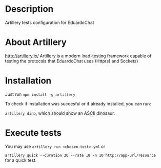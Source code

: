 # Description
Artillery tests configuration for EduardoChat

# About Artillery
http://artillery.io/
Artillery is a modern load-testing framework capable of testing the protocols
that EduardoChat uses (Http(s) and Sockets)

# Installation
Just run `npm install -g artillery`

To check if installation was succesful or if already installed, you can run:

`artillery dino`, which should show an ASCII dinosaur.

# Execute tests
You may use `artillery run <chosen-test>.yml` or

`artillery quick --duration 20 --rate 10 -n 10 http://app-url/resource` for a quick test.

